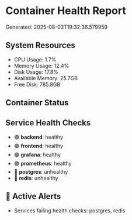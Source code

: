 # Container Health Report
Generated: 2025-08-03T19:32:36.579959

## System Resources
- CPU Usage: 1.7%
- Memory Usage: 12.4%
- Disk Usage: 17.8%
- Available Memory: 25.7GB
- Free Disk: 785.8GB

## Container Status

## Service Health Checks
- 🟢 **backend**: healthy
- 🟢 **frontend**: healthy
- 🟢 **grafana**: healthy
- 🟢 **prometheus**: healthy
- 🔴 **postgres**: unhealthy
- 🔴 **redis**: unhealthy

## 🚨 Active Alerts
- Services failing health checks: postgres, redis
